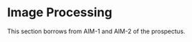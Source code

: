 # Image Processing

This section borrows from AIM-1 and AIM-2 of the prospectus.

<!-- # Introduction

